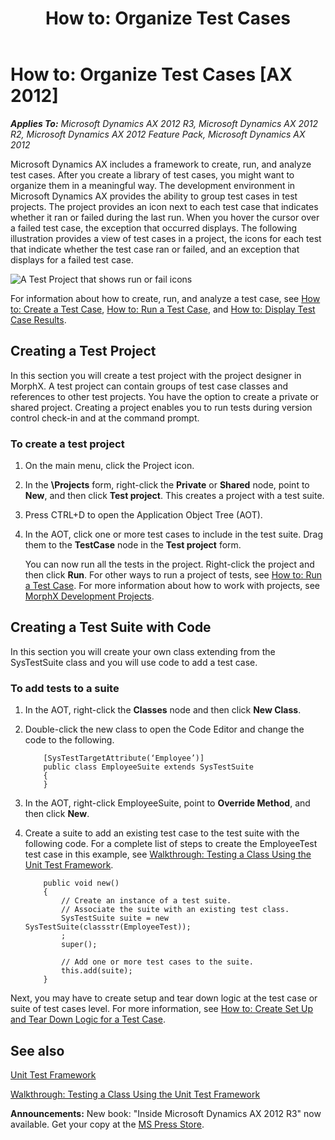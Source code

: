 ﻿---
title: 'How to: Organize Test Cases'
TOCTitle: 'How to: Organize Test Cases'
ms:assetid: 6a0a86d2-2274-4b06-882e-247e4fbfbe53
ms:mtpsurl: https://msdn.microsoft.com/en-us/library/Bb496529(v=AX.60)
ms:contentKeyID: 35244786
ms.date: 05/18/2015
mtps_version: v=AX.60
---

# How to: Organize Test Cases [AX 2012]


_**Applies To:** Microsoft Dynamics AX 2012 R3, Microsoft Dynamics AX 2012 R2, Microsoft Dynamics AX 2012 Feature Pack, Microsoft Dynamics AX 2012_

Microsoft Dynamics AX includes a framework to create, run, and analyze test cases. After you create a library of test cases, you might want to organize them in a meaningful way. The development environment in Microsoft Dynamics AX provides the ability to group test cases in test projects. The project provides an icon next to each test case that indicates whether it ran or failed during the last run. When you hover the cursor over a failed test case, the exception that occurred displays. The following illustration provides a view of test cases in a project, the icons for each test that indicate whether the test case ran or failed, and an exception that displays for a failed test case.

![A Test Project that shows run or fail icons](images/Bb496529.TestProject(en-us,AX.60).gif "A Test Project that shows run or fail icons")

For information about how to create, run, and analyze a test case, see [How to: Create a Test Case](how-to-create-a-test-case.md), [How to: Run a Test Case](how-to-run-a-test-case.md), and [How to: Display Test Case Results](how-to-display-test-case-results.md).

## Creating a Test Project

In this section you will create a test project with the project designer in MorphX. A test project can contain groups of test case classes and references to other test projects. You have the option to create a private or shared project. Creating a project enables you to run tests during version control check-in and at the command prompt.

### To create a test project

1.  On the main menu, click the Project icon.

2.  In the **\\Projects** form, right-click the **Private** or **Shared** node, point to **New**, and then click **Test project**. This creates a project with a test suite.

3.  Press CTRL+D to open the Application Object Tree (AOT).

4.  In the AOT, click one or more test cases to include in the test suite. Drag them to the **TestCase** node in the **Test project** form.
    
    You can now run all the tests in the project. Right-click the project and then click **Run**. For other ways to run a project of tests, see [How to: Run a Test Case](how-to-run-a-test-case.md). For more information about how to work with projects, see [MorphX Development Projects](morphx-development-projects.md).

## Creating a Test Suite with Code

In this section you will create your own class extending from the SysTestSuite class and you will use code to add a test case.

### To add tests to a suite

1.  In the AOT, right-click the **Classes** node and then click **New Class**.

2.  Double-click the new class to open the Code Editor and change the code to the following.
    ```X++  
        [SysTestTargetAttribute(‘Employee’)]
        public class EmployeeSuite extends SysTestSuite
        {
        }
    ```
3.  In the AOT, right-click EmployeeSuite, point to **Override Method**, and then click **New**.

4.  Create a suite to add an existing test case to the test suite with the following code. For a complete list of steps to create the EmployeeTest test case in this example, see [Walkthrough: Testing a Class Using the Unit Test Framework](walkthrough-testing-a-class-using-the-unit-test-framework.md).
    ```X++  
        public void new()
        {
            // Create an instance of a test suite.
            // Associate the suite with an existing test class.
            SysTestSuite suite = new SysTestSuite(classstr(EmployeeTest));
            ;
            super();
        
            // Add one or more test cases to the suite.
            this.add(suite);
        }
    ```
Next, you may have to create setup and tear down logic at the test case or suite of test cases level. For more information, see [How to: Create Set Up and Tear Down Logic for a Test Case](how-to-create-set-up-and-tear-down-logic-for-a-test-case.md).

## See also

[Unit Test Framework](unit-test-framework.md)

[Walkthrough: Testing a Class Using the Unit Test Framework](walkthrough-testing-a-class-using-the-unit-test-framework.md)

  
**Announcements:** New book: "Inside Microsoft Dynamics AX 2012 R3" now available. Get your copy at the [MS Press Store](https://www.microsoftpressstore.com/store/inside-microsoft-dynamics-ax-2012-r3-9780735685109).


